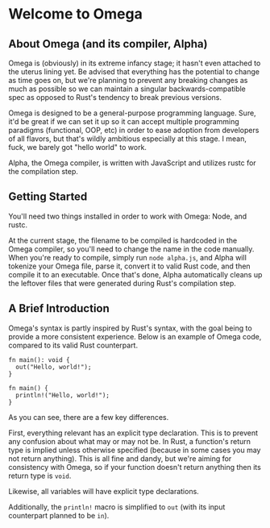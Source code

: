 # Welcome to Omega

## About Omega (and its compiler, Alpha)

Omega is (obviously) in its extreme infancy stage; it hasn't even attached to the uterus lining yet. Be advised that everything has the potential to change as time goes on, but we're planning to prevent any breaking changes as much as possible so we can maintain a singular backwards-compatible spec as opposed to Rust's tendency to break previous versions.

Omega is designed to be a general-purpose programming language. Sure, it'd be great if we can set it up so it can accept multiple programming paradigms (functional, OOP, etc) in order to ease adoption from developers of all flavors, but that's wildly ambitious especially at this stage. I mean, fuck, we barely got "hello world" to work.

Alpha, the Omega compiler, is written with JavaScript and utilizes rustc for the compilation step.

## Getting Started

You'll need two things installed in order to work with Omega: Node, and rustc.

At the current stage, the filename to be compiled is hardcoded in the Omega compiler, so you'll need to change the name in the code manually. When you're ready to compile, simply run `node alpha.js`, and Alpha will tokenize your Omega file, parse it, convert it to valid Rust code, and then compile it to an executable. Once that's done, Alpha automatically cleans up the leftover files that were generated during Rust's compilation step.

## A Brief Introduction

Omega's syntax is partly inspired by Rust's syntax, with the goal being to provide a more consistent experience. Below is an example of Omega code, compared to its valid Rust counterpart.

```
fn main(): void {
  out("Hello, world!");
}
```

```
fn main() {
  println!("Hello, world!");
}
```

As you can see, there are a few key differences.

First, everything relevant has an explicit type declaration. This is to prevent any confusion about what may or may not be. In Rust, a function's return type is implied unless otherwise specified (because in some cases you may not return anything). This is all fine and dandy, but we're aiming for consistency with Omega, so if your function doesn't return anything then its return type is `void`.

Likewise, all variables will have explicit type declarations.

Additionally, the `println!` macro is simplified to `out` (with its input counterpart planned to be `in`).
